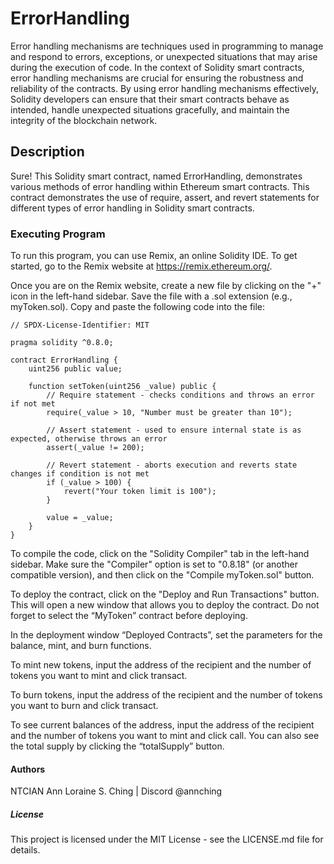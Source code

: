 # ErrorHandling
Error handling mechanisms are techniques used in programming to manage and respond to errors, exceptions, or unexpected situations that may arise during the execution of code. In the context of Solidity smart contracts, error handling mechanisms are crucial for ensuring the robustness and reliability of the contracts. By using error handling mechanisms effectively, Solidity developers can ensure that their smart contracts behave as intended, handle unexpected situations gracefully, and maintain the integrity of the blockchain network.

## Description
Sure! This Solidity smart contract, named ErrorHandling, demonstrates various methods of error handling within Ethereum smart contracts. This contract demonstrates the use of require, assert, and revert statements for different types of error handling in Solidity smart contracts.

### Executing Program
To run this program, you can use Remix, an online Solidity IDE. To get started, go to the Remix website at https://remix.ethereum.org/.

Once you are on the Remix website, create a new file by clicking on the "+" icon in the left-hand sidebar. Save the file with a .sol extension (e.g., myToken.sol). Copy and paste the following code into the file:


```
// SPDX-License-Identifier: MIT

pragma solidity ^0.8.0;

contract ErrorHandling {
    uint256 public value;

    function setToken(uint256 _value) public {
        // Require statement - checks conditions and throws an error if not met
        require(_value > 10, "Number must be greater than 10");
        
        // Assert statement - used to ensure internal state is as expected, otherwise throws an error
        assert(_value != 200);
        
        // Revert statement - aborts execution and reverts state changes if condition is not met
        if (_value > 100) {
            revert("Your token limit is 100");
        }

        value = _value;
    }
}
```

To compile the code, click on the "Solidity Compiler" tab in the left-hand sidebar. Make sure the "Compiler" option is set to "0.8.18" (or another compatible version), and then click on the "Compile myToken.sol" button.

To deploy the contract, click on the "Deploy and Run Transactions" button. This will open a new window that allows you to deploy the contract. Do not forget to select the “MyToken” contract before deploying.

In the deployment window “Deployed Contracts”, set the parameters for the balance, mint, and burn functions.

To mint new tokens, input the address of the recipient and the number of tokens you want to mint and click transact.

To burn tokens, input the address of the recipient and the number of tokens you want to burn and click transact.

To see current balances of the address, input the address of the recipient and the number of tokens you want to mint and click call. You can also see the total supply by clicking the “totalSupply” button.

#### Authors
NTCIAN Ann Loraine S. Ching | Discord @annching

##### License
This project is licensed under the MIT License - see the LICENSE.md file for details.
